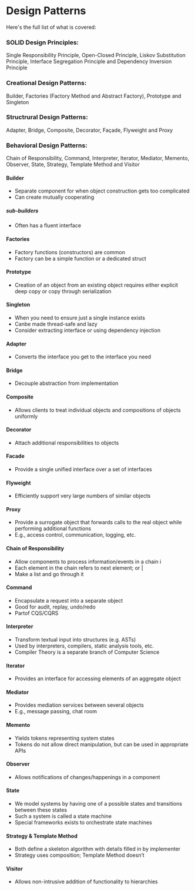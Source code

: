 # Design Patterns

Here's the full list of what is covered:

### SOLID Design Principles: 
Single Responsibility Principle, Open-Closed Principle, Liskov Substitution Principle, Interface Segregation Principle and Dependency Inversion Principle

### Creational Design Patterns: 
Builder, Factories (Factory Method and Abstract Factory), Prototype and Singleton

### Structrural Design Patterns: 
Adapter, Bridge, Composite, Decorator, Façade, Flyweight and Proxy

### Behavioral Design Patterns: 
Chain of Responsibility, Command, Interpreter, Iterator, Mediator, Memento, Observer, State, Strategy, Template Method and Visitor

#### Builder
- Separate component for when object construction gets too complicated
- Can create mutually cooperating 

##### sub-builders  
- Often has a fluent interface

#### Factories
- Factory functions (constructors) are common
- Factory can be a simple function or a dedicated struct

#### Prototype
- Creation of an object from an existing object requires either explicit deep copy or copy through serialization

#### Singleton
- When you need to ensure just a single instance exists
- Canbe made thread-safe and lazy
- Consider extracting interface or using dependency injection

#### Adapter
- Converts the interface you get to the interface you need

#### Bridge
- Decouple abstraction from implementation

#### Composite
- Allows clients to treat individual objects and compositions of objects uniformly

#### Decorator
- Attach additional responsibilities to objects

#### Facade
- Provide a single unified interface over a set of interfaces

#### Flyweight
- Efficiently support very large numbers of similar objects

#### Proxy
- Provide a surrogate object that forwards calls to the real object while performing additional functions
- E.g., access control, communication, logging, etc.

####  Chain of Responsibility
- Allow components to process information/events in a chain i
- Each element in the chain refers to next element; or |
- Make a list and go through it

####  Command
- Encapsulate a request into a separate object
- Good for audit, replay, undo/redo
- Partof CQS/CQRS

#### Interpreter
- Transform textual input into structures (e.g. ASTs)
- Used by interpreters, compilers, static analysis tools, etc.
- Compiler Theory is a separate branch of Computer Science

#### Iterator
- Provides an interface for accessing elements of an aggregate object

#### Mediator
- Provides mediation services between several objects
- E.g., message passing, chat room

#### Memento
- Yields tokens representing system states
- Tokens do not allow direct manipulation, but can be used in appropriate APIs

#### Observer
- Allows notifications of changes/happenings in a component

#### State
- We model systems by having one of a possible states and transitions between these states
- Such a system is called a state machine
- Special frameworks exists to orchestrate state machines 

#### Strategy & Template Method
- Both define a skeleton algorithm with details filled in by implementer
- Strategy uses composition; Template Method doesn’t

#### Visitor
- Allows non-intrusive addition of functionality to hierarchies